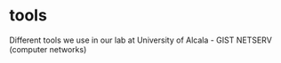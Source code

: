 # tools
Different tools we use in our lab at University of Alcala - GIST NETSERV (computer networks)
